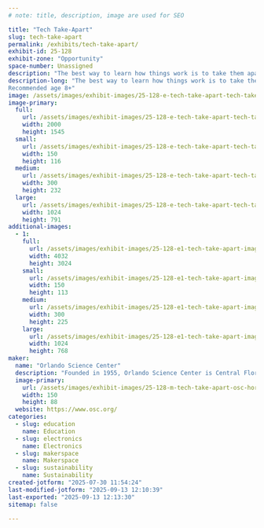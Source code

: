 ```yaml
---
# note: title, description, image are used for SEO

title: "Tech Take-Apart"
slug: tech-take-apart
permalink: /exhibits/tech-take-apart/
exhibit-id: 25-128
exhibit-zone: "Opportunity"
space-number: Unassigned
description: "The best way to learn how things work is to take them apart! Learn the inner-workings of tech!"
description-long: "The best way to learn how things work is to take them apart! Stop by and learn the inner-workings of various recycled pieces of tech! 
Recommended age 8+"
image: /assets/images/exhibit-images/25-128-e-tech-take-apart-tech-take-apart-2-7297-300x232.png
image-primary: 
  full:
    url: /assets/images/exhibit-images/25-128-e-tech-take-apart-tech-take-apart-2-7297-full.png
    width: 2000
    height: 1545
  small:
    url: /assets/images/exhibit-images/25-128-e-tech-take-apart-tech-take-apart-2-7297-150x116.png
    width: 150
    height: 116
  medium:
    url: /assets/images/exhibit-images/25-128-e-tech-take-apart-tech-take-apart-2-7297-300x232.png
    width: 300
    height: 232
  large:
    url: /assets/images/exhibit-images/25-128-e-tech-take-apart-tech-take-apart-2-7297-1024x791.png
    width: 1024
    height: 791
additional-images: 
  - 1:
    full:
      url: /assets/images/exhibit-images/25-128-e1-tech-take-apart-image-30-full.jpg
      width: 4032
      height: 3024
    small:
      url: /assets/images/exhibit-images/25-128-e1-tech-take-apart-image-30-150x113.jpg
      width: 150
      height: 113
    medium:
      url: /assets/images/exhibit-images/25-128-e1-tech-take-apart-image-30-300x225.jpg
      width: 300
      height: 225
    large:
      url: /assets/images/exhibit-images/25-128-e1-tech-take-apart-image-30-1024x768.jpg
      width: 1024
      height: 768
maker: 
  name: "Orlando Science Center"
  description: "Founded in 1955, Orlando Science Center is Central Florida’s award-winning, hands-on science museum, ranking as one of the most popular museum destinations in the region. Our exhibits and interactive programs bring science to life for over 660,000 annual visitors, including both residents of Central Florida and visitors from around the world."
  image-primary:
    url: /assets/images/exhibit-images/25-128-m-tech-take-apart-osc-horizontallogo-webpurple-150x88.png
    width: 150
    height: 88
  website: https://www.osc.org/
categories: 
  - slug: education
    name: Education
  - slug: electronics
    name: Electronics
  - slug: makerspace
    name: Makerspace
  - slug: sustainability
    name: Sustainability
created-jotform: "2025-07-30 11:54:24"
last-modified-jotform: "2025-09-13 12:10:39"
last-exported: "2025-09-13 12:13:30"
sitemap: false

---
```

